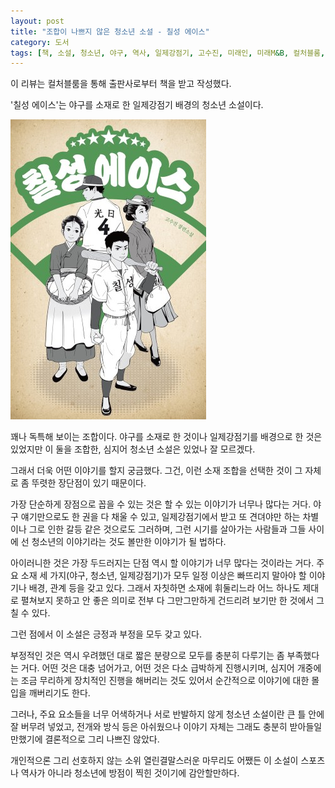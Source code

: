 ```yaml
---
layout: post
title: "조합이 나쁘지 않은 청소년 소설 - 칠성 에이스"
category: 도서
tags: [책, 소설, 청소년, 야구, 역사, 일제강점기, 고수진, 미래인, 미래M&B, 컬처블룸, 서평]
---
```


<div class="ftc-ad-notice">
이 리뷰는 컬처블룸을 통해 출판사로부터 책을 받고 작성했다.
</div>



'칠성 에이스'는
야구를 소재로 한 일제강점기 배경의 청소년 소설이다.

![표지](/images/book/chilseong-ace-book.jpg)

꽤나 독특해 보이는 조합이다.
야구를 소재로 한 것이나 일제강점기를 배경으로 한 것은 있었지만
이 둘을 조합한, 심지어 청소년 소설은 있었나 잘 모르겠다.

그래서 더욱 어떤 이야기를 할지 궁금했다.
그건, 이런 소재 조합을 선택한 것이 그 자체로 좀 뚜렷한 장단점이 있기 때문이다.

가장 단순하게 장점으로 꼽을 수 있는 것은 할 수 있는 이야기가 너무나 많다는 거다.
야구 얘기만으로도 한 권을 다 채울 수 있고,
일제강점기에서 받고 또 견뎌야만 하는 차별이나 그로 인한 갈등 같은 것으로도 그러하며,
그런 시기를 살아가는 사람들과 그들 사이에 선 청소년의 이야기라는 것도 볼만한 이야기가 될 법하다.

아이러니한 것은 가장 두드러지는 단점 역시 할 이야기가 너무 많다는 것이라는 거다.
주요 소재 세 가지(야구, 청소년, 일제강점기)가 모두
일정 이상은 빠뜨리지 말아야 할 이야기나 배경, 관계 등을 갖고 있다.
그래서 자칫하면 소재에 휘둘리느라 어느 하나도 제대로 펼쳐보지 못하고
안 좋은 의미로 전부 다 그만그만하게 건드리려 보기만 한 것에서 그칠 수 있다.

그런 점에서 이 소설은 긍정과 부정을 모두 갖고 있다.

부정적인 것은 역시 우려했던 대로 짧은 분량으로 모두를 충분히 다루기는 좀 부족했다는 거다.
어떤 것은 대충 넘어가고,
어떤 것은 다소 급박하게 진행시키며,
심지어 개중에는 조금 무리하게 장치적인 진행<!-- 데우스 엑스 마키나 -->을 해버리는 것도 있어서
순간적으로 이야기에 대한 몰입을 깨버리기도 한다.

<!--
뒷일에 관계되어 있는 사람이 아니라 또래일 뿐인 난영이가
잘도 모든 사정을 잘도 알고 있을 뿐 아니라
그걸 창이에게 낱낱이 얘기해 버리는 것이 그렇다.
아니, 니가 그걸, 심지어 그런 정도까지, 대체 어떻게 아는데?
그걸 또 왜 다 그렇게 쉽게 발설해 버리는데?

성장하는 것 같더니만
언제 그랬냐는 듯
조금도 성장하지 않은 모습을 보이는 것은
야구물로서도 썩 좋지 않다.
-->

그러나, 주요 요소들을 너무 어색하거나 서로 반발하지 않게 청소년 소설이란 큰 틀 안에 잘 버무려 넣었고,
전개와 방식 등은 아쉬웠으나
이야기 자체는 그래도 충분히 받아들일 만했기에
결론적으로 그리 나쁘진 않았다.

개인적으론 그리 선호하지 않는 소위 열린결말스러운 마무리도
어쨌든 이 소설이 스포츠나 역사가 아니라 청소년에 방점이 찍힌 것이기에 감안할만하다.
